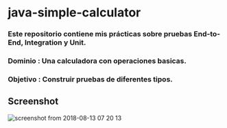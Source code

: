 # java-simple-calculator

### Este repositorio contiene mis prácticas sobre pruebas End-to-End, Integration y Unit.

### Dominio : Una calculadora con operaciones basicas.

### Objetivo : Construir pruebas de diferentes tipos.

## Screenshot
![screenshot from 2018-08-13 07 20 13](https://user-images.githubusercontent.com/34853850/44027878-7270d7de-9ece-11e8-8310-501dc5aba269.png)
